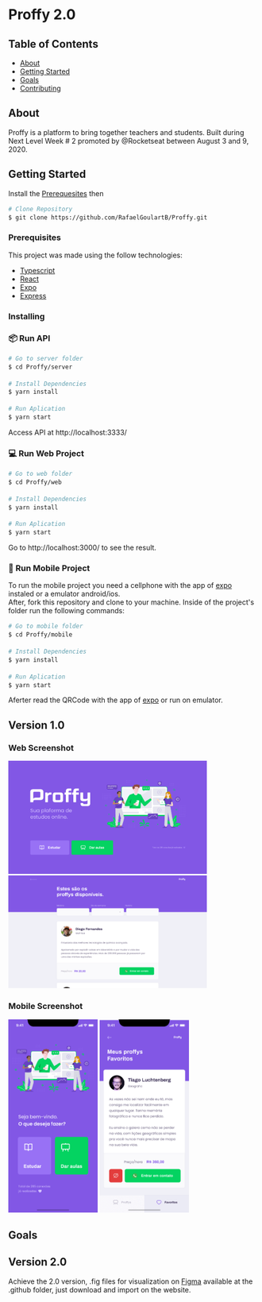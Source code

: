 # Proffy 2.0

## Table of Contents

- [About](#about)
- [Getting Started](#getting_started)
- [Goals](#goals)
- [Contributing](../CONTRIBUTING.md)

## About <a name = "about"></a>

Proffy is a platform to bring together teachers and students. Built during Next Level Week # 2 promoted by @Rocketseat between August 3 and 9, 2020.

## Getting Started <a name = "getting_started"></a>

Install the [Prerequesites](#prerequesites) then

```bash
# Clone Repository
$ git clone https://github.com/RafaelGoulartB/Proffy.git
```


### Prerequisites <a name = "prerequesites"></a>

This project was made using the follow technologies:

* [Typescript](https://www.typescriptlang.org/)      
* [React](https://reactjs.org/)      
* [Expo](https://expo.io/)       
* [Express](https://expressjs.com/) 

### Installing

### 📦 Run API

```bash
# Go to server folder
$ cd Proffy/server

# Install Dependencies
$ yarn install

# Run Aplication
$ yarn start
```
Access API at http://localhost:3333/

### 💻 Run Web Project

```bash
# Go to web folder
$ cd Proffy/web

# Install Dependencies
$ yarn install

# Run Aplication
$ yarn start
```
Go to http://localhost:3000/ to see the result.

### 📱 Run Mobile Project
To run the mobile project you need a cellphone with the app of [expo](https://play.google.com/store/apps/details?id=host.exp.exponent) instaled or a emulator android/ios.
<br />
After, fork this repository and clone to your machine. Inside of the project's folder run the following commands:

```bash
# Go to mobile folder
$ cd Proffy/mobile

# Install Dependencies
$ yarn install

# Run Aplication
$ yarn start
```
Aferter read the QRCode with the app of [expo](https://play.google.com/store/apps/details?id=host.exp.exponent) or run on emulator.

## Version 1.0
### Web Screenshot
<div>
    <img src="./.github/web-landing.png" width="400px">
    <img src="./.github/web-list.png" width="400px">
</div>

### Mobile Screenshot
<div>
    <img src="./.github/mobile-home.png" width="180">
    <img src="./.github/mobile-favoritos.png" width="180">
</div>

## Goals <a name = "goals"></a>
## Version 2.0

Achieve the 2.0 version, .fig files for visualization on [Figma](figma.com) available at the .github folder, just download and import on the website.
